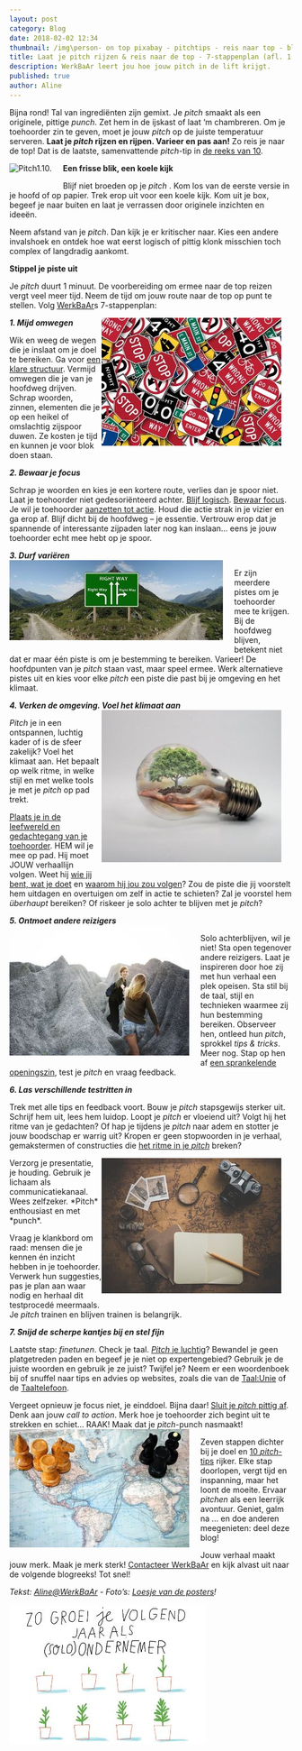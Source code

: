 ```yaml
---
layout: post
category: Blog
date: 2018-02-02 12:34
thumbnail: /img\person- on top pixabay - pitchtips - reis naar top - blog WerkBaAr.jpg
title: Laat je pitch rijzen & reis naar de top - 7-stappenplan (afl. 1.10)
description: WerkBaAr leert jou hoe jouw pitch in de lift krijgt.
published: true
author: Aline
---
```


Bijna rond! Tal van ingrediënten zijn gemixt. Je *pitch* smaakt als een originele, pittige *punch*. Zet hem in de ijskast of laat ‘m chambreren. Om je toehoorder zin te geven, moet je jouw *pitch* op de juiste temperatuur serveren. **Laat je *pitch* rijzen en rijpen. Varieer en pas aan!** Zo reis je naar de top! Dat is de laatste, samenvattende *pitch*-tip in [de reeks van 10](http://werkbaar.net/blog/2017/12/01/pitch1.0/).

**Een frisse blik, een koele kijk**
<img alt="Pitch1.10." class="img-responsive" style="float: left;margin:0 20px 15px 0" src="/img\Hé frisse wind - Loesje - Pitchtips - blog WerkBaAr.png">

Blijf niet broeden op je *pitch* . Kom los van de eerste versie in je hoofd of op papier. Trek erop uit voor een koele kijk. Kom uit je box, begeef je naar buiten en laat je verrassen door originele inzichten en ideeën. 

Neem afstand van je *pitch*. Dan kijk je er kritischer naar. Kies een andere invalshoek en ontdek hoe wat eerst logisch of pittig klonk misschien toch complex of langdradig aankomt.

**Stippel je piste uit**

Je *pitch* duurt 1 minuut. De voorbereiding om ermee naar de top reizen vergt veel meer tijd. Neem de tijd om jouw route naar de top op punt te stellen. Volg [WerkBaAr](http://www.werkbaar.net/)s 7-stappenplan:  

***1.	Mijd omwegen***
<img alt="Pitch1.10." class="img-responsive" style="float: right;margin:0 20px 15px 0" src="/img\information-boards- pitchtips - blog WerkBaAr.jpg">

Wik en weeg de wegen die je inslaat om je doel te bereiken. Ga voor [een klare structuur](http://werkbaar.net/blog/2017/12/14/Pitch1.2/). Vermijd omwegen die je van je hoofdweg drijven. Schrap woorden, zinnen, elementen die je op een heikel of omslachtig zijspoor duwen. Ze kosten je tijd en kunnen je voor blok doen staan. 

***2.	Bewaar je focus***

Schrap je woorden en kies je een kortere route, verlies dan je spoor niet. Laat je toehoorder niet gedesoriënteerd achter. [Blijf logisch](http://werkbaar.net/blog/2017/12/22/Pitch1.4/). [Bewaar focus](http://werkbaar.net/blog/2017/12/08/Pitch1.1/). Je wil je toehoorder [aanzetten tot actie](http://werkbaar.net/blog/2018/01/18/Pitch1.8/). Houd die actie strak in je vizier en ga erop af. Blijf dicht bij de hoofdweg – je essentie. Vertrouw erop dat je spannende of interessante zijpaden later nog kan inslaan… eens je jouw toehoorder echt mee hebt op je spoor.  

***3.	Durf variëren***
<img alt="Pitch1.10." class="img-responsive" style="float: left;margin:0 20px 15px 0" src="/img\Alternatieve route - pitchtips - blog WerkBaAr.jpg">

Er zijn meerdere pistes om je toehoorder mee te krijgen. Bij de hoofdweg blijven, betekent niet dat er maar één piste is om je bestemming te bereiken. Varieer! De hoofdpunten van je *pitch* staan vast, maar speel ermee. Werk alternatieve pistes uit en kies voor elke *pitch* een piste die past bij je omgeving en het klimaat. 

***4.	Verken de omgeving. Voel het klimaat aan***
<img alt="Pitch1.10." class="img-responsive" style="float: right;margin:0 20px 15px 0" src="/img\bulb- klimaat - pixabay - pitchtips - blog WerkBaAr.jpg">

*Pitch* je in een ontspannen, luchtig kader of is de sfeer zakelijk? Voel het klimaat aan. Het bepaalt op welk ritme, in welke stijl en met welke tools je met je *pitch* op pad trekt.  

[Plaats je in de leefwereld en gedachtegang van je toehoorder](http://werkbaar.net/blog/2018/01/05/pitch1.6/). HEM wil je mee op pad. Hij moet JOUW verhaallijn volgen. Weet hij [wie jij bent, wat je doet](http://werkbaar.net/blog/2017/12/14/Pitch1.3/) en [waarom hij jou zou volgen](http://werkbaar.net/blog/2017/12/22/Pitch1.4/)? Zou de piste die jij voorstelt hem uitdagen en overtuigen om zelf in actie te schieten? Zal je voorstel hem *überhaupt* bereiken? Of riskeer je solo achter te blijven met je *pitch*?

***5.	Ontmoet andere reizigers***
<img alt="Pitch1.10." class="img-responsive" style="float: left;margin:0 20px 15px 0" src="/img\active-mede reizigers ontmoeten - pixabay - pitchtips - blog WerkBaAr.jpg">

Solo achterblijven, wil je niet! Sta open tegenover andere reizigers. Laat je inspireren door hoe zij met hun verhaal een plek opeisen. Sta stil bij de taal, stijl en technieken waarmee zij hun bestemming bereiken. Observeer hen, ontleed hun *pitch*, sprokkel *tips & tricks*. Meer nog. Stap op hen af [een sprankelende openingszin](http://werkbaar.net/blog/2017/12/14/Pitch1.3/), test je *pitch* en vraag feedback. 

***6.	Las verschillende testritten in***

Trek met alle tips en feedback voort. Bouw je *pitch* stapsgewijs sterker uit. Schrijf hem uit, lees hem luidop. Loopt je *pitch* er vloeiend uit? Volgt hij het ritme van je gedachten? Of hap je tijdens je *pitch* naar adem en stotter je jouw boodschap er warrig uit? Kropen er geen stopwoorden in je verhaal, gemakstermen of constructies die [het ritme in je *pitch*](http://werkbaar.net/blog/2018/01/18/Pitch1.8/) breken?

<img alt="Pitch1.10." class="img-responsive" style="float: right;margin:0 20px 15px 0" src="/img\old- kaart reisplan bril - Pixabay - pitchtips - blog WerkBaAr.jpg">
Verzorg je presentatie, je houding. Gebruik je lichaam als communicatiekanaal. Wees zelfzeker. *Pitch* enthousiast en met *punch*.   

Vraag je klankbord om raad: mensen die je kennen én inzicht hebben in je toehoorder. Verwerk hun suggesties, pas je plan aan waar nodig en herhaal dit testprocedé meermaals. Je *pitch* trainen en blijven trainen is belangrijk. 

***7.	Snijd de scherpe kantjes bij en stel fijn***

Laatste stap: *finetunen*. Check je taal. [*Pitch* je luchtig](http://werkbaar.net/blog/2018/01/12/pitch1.7/)? Bewandel je geen platgetreden paden en begeef je je niet op expertengebied? Gebruik je de juiste woorden en gebruik je ze juist? Twijfel je? Neem er een woordenboek bij of snuffel naar tips en advies op websites, zoals die van de [Taal:Unie](http://taaladvies.net/) of de [Taaltelefoon](https://www.taaltelefoon.be/boek-en-webwijzer/taaladvies). 

Vergeet opnieuw je focus niet, je einddoel. Bijna daar! [Sluit je *pitch* pittig af](http://werkbaar.net/blog/2017/12/28/Pitch1.5/). Denk aan jouw *call to action*. Merk hoe je toehoorder zich begint uit te strekken en schiet… RAAK! Maak dat je *pitch*-punch nasmaakt!
<img alt="Pitch1.10." class="img-responsive" style="float: left;margin:0 20px 15px 0" src="/img\chess-map resimap - pixabay - call to action - pitchtips - blog WerkBaAr.jpg	">

Zeven stappen dichter bij je doel en [10 *pitch*-tips](http://werkbaar.net/blog/2017/12/01/pitch1.0/) rijker. Elke stap doorlopen, vergt tijd en inspanning, maar het loont de moeite. Ervaar *pitchen* als een leerrijk avontuur. Geniet, galm na … en doe anderen meegenieten: deel deze blog! 

Jouw verhaal maakt jouw merk. Maak je merk sterk! [Contacteer WerkBaAr](http://werkbaar.net/#contact) en kijk alvast uit naar de volgende blogreeks! Tot snel!

*Tekst: [Aline@WerkBaAr](http://werkbaar.net/#gastvrouw) - Foto’s: [Loesje van de posters](https://www.loesje.nl/)!* 

<img alt="Pitch1.10." class="img-responsive" style="float: left;margin:0 20px 15px 0" src="/img\Zo groei je als solo ondernemer - pitchtips - blog WerkBaAr.jpg">

